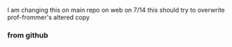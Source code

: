I am changing this on main repo on web on 7/14
this should try to overwrite prof-frommer's altered copy
### from github
